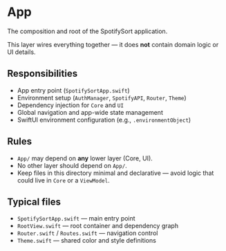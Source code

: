 # App

The composition and root of the SpotifySort application.

This layer wires everything together — it does **not** contain domain logic or UI details.

## Responsibilities
- App entry point (`SpotifySortApp.swift`)
- Environment setup (`AuthManager`, `SpotifyAPI`, `Router`, `Theme`)
- Dependency injection for `Core` and `UI`
- Global navigation and app-wide state management
- SwiftUI environment configuration (e.g., `.environmentObject`)

## Rules
- `App/` may depend on **any** lower layer (Core, UI).
- No other layer should depend on `App/`.
- Keep files in this directory minimal and declarative — avoid logic that could live in `Core` or a `ViewModel`.

## Typical files
- `SpotifySortApp.swift` — main entry point
- `RootView.swift` — root container and dependency graph
- `Router.swift` / `Routes.swift` — navigation control
- `Theme.swift` — shared color and style definitions
